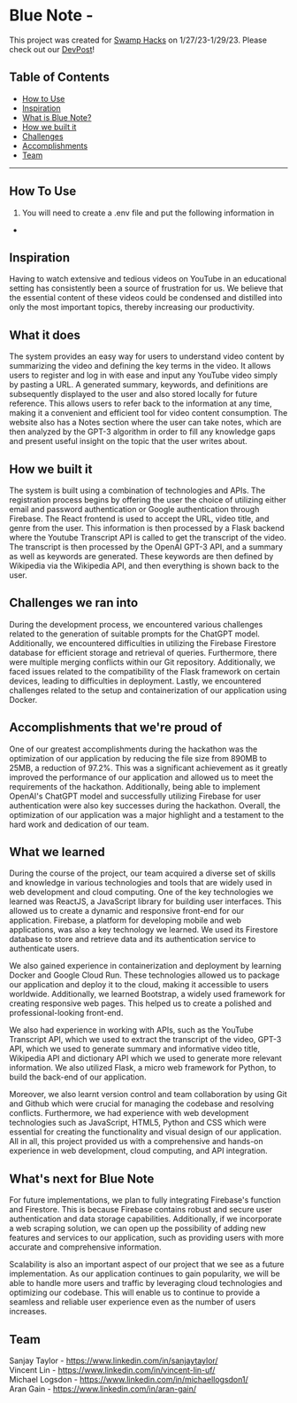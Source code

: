 #  Blue Note - 

This project was created for [Swamp Hacks](https://2023.swamphacks.com/) on 1/27/23-1/29/23. Please check out our [DevPost](https://swamphacks-ix.devpost.com/)!

## Table of Contents
- [How to Use](#how-to-use)
- [Inspiration](#inspiration)
- [What is Blue Note?](#what-is-bluenote)
- [How we built it](#how-we-built-it)
- [Challenges](#challenges)
- [Accomplishments](#accomplishments)
- [Team](#team)

---
## How To Use
1) You will need to create a .env file and put the following information in
  -
## Inspiration
Having to watch extensive and tedious videos on YouTube in an educational setting has consistently been a source of frustration for us. We believe that the essential content of these videos could be condensed and distilled into only the most important topics, thereby increasing our productivity.

## What it does
The system provides an easy way for users to understand video content by summarizing the video and defining the key terms in the video. It allows users to register and log in with ease and input any YouTube video simply by pasting a URL. A generated summary, keywords, and definitions are subsequently displayed to the user and also stored locally for future reference. This allows users to refer back to the information at any time, making it a convenient and efficient tool for video content consumption. The website also has a Notes section where the user can take notes, which are then analyzed by the GPT-3 algorithm in order to fill any knowledge gaps and present useful insight on the topic that the user writes about.

## How we built it
The system is built using a combination of technologies and APIs. The registration process begins by offering the user the choice of utilizing either email and password authentication or Google authentication through Firebase. The React frontend is used to accept the URL, video title, and genre from the user. This information is then processed by a Flask backend where the Youtube Transcript API is called to get the transcript of the video. The transcript is then processed by the OpenAI GPT-3 API, and a summary as well as keywords are generated. These keywords are then defined by Wikipedia via the Wikipedia API, and then everything is shown back to the user.

## Challenges we ran into
During the development process, we encountered various challenges related to the generation of suitable prompts for the ChatGPT model. Additionally, we encountered difficulties in utilizing the Firebase Firestore database for efficient storage and retrieval of queries. Furthermore, there were multiple merging conflicts within our Git repository. Additionally, we faced issues related to the compatibility of the Flask framework on certain devices, leading to difficulties in deployment. Lastly, we encountered challenges related to the setup and containerization of our application using Docker.

## Accomplishments that we're proud of
One of our greatest accomplishments during the hackathon was the optimization of our application by reducing the file size from 890MB to 25MB, a reduction of 97.2%. This was a significant achievement as it greatly improved the performance of our application and allowed us to meet the requirements of the hackathon. Additionally, being able to implement OpenAI's ChatGPT model and successfully utilizing Firebase for user authentication were also key successes during the hackathon. Overall, the optimization of our application was a major highlight and a testament to the hard work and dedication of our team.

## What we learned
During the course of the project, our team acquired a diverse set of skills and knowledge in various technologies and tools that are widely used in web development and cloud computing. One of the key technologies we learned was ReactJS, a JavaScript library for building user interfaces. This allowed us to create a dynamic and responsive front-end for our application. Firebase, a platform for developing mobile and web applications, was also a key technology we learned. We used its Firestore database to store and retrieve data and its authentication service to authenticate users.

We also gained experience in containerization and deployment by learning Docker and Google Cloud Run. These technologies allowed us to package our application and deploy it to the cloud, making it accessible to users worldwide. Additionally, we learned Bootstrap, a widely used framework for creating responsive web pages. This helped us to create a polished and professional-looking front-end.

We also had experience in working with APIs, such as the YouTube Transcript API, which we used to extract the transcript of the video, GPT-3 API, which we used to generate summary and informative video title, Wikipedia API and dictionary API which we used to generate more relevant information. We also utilized Flask, a micro web framework for Python, to build the back-end of our application.

Moreover, we also learnt version control and team collaboration by using Git and Github which were crucial for managing the codebase and resolving conflicts. Furthermore, we had experience with web development technologies such as JavaScript, HTML5, Python and CSS which were essential for creating the functionality and visual design of our application. All in all, this project provided us with a comprehensive and hands-on experience in web development, cloud computing, and API integration.

## What's next for Blue Note
For future implementations, we plan to fully integrating Firebase's function and Firestore. This is because Firebase contains robust and secure user authentication and data storage capabilities. Additionally, if we incorporate a web scraping solution, we can open up the possibility of adding new features and services to our application, such as providing users with more accurate and comprehensive information.

Scalability is also an important aspect of our project that we see as a future implementation. As our application continues to gain popularity, we will be able to handle more users and traffic by leveraging cloud technologies and optimizing our codebase. This will enable us to continue to provide a seamless and reliable user experience even as the number of users increases.

## Team
Sanjay Taylor - https://www.linkedin.com/in/sanjaytaylor/  
Vincent Lin - https://www.linkedin.com/in/vincent-lin-uf/  
Michael Logsdon - https://www.linkedin.com/in/michaellogsdon1/  
Aran Gain - https://www.linkedin.com/in/aran-gain/
